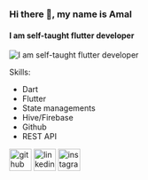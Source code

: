 ### Hi there 👋, my name is Amal
#### I am self-taught flutter developer
![I am self-taught flutter developer](https://raditycmswebsite-live-5f5ab2ec57ec4907b-b52c0bb.divio-media.net/filer_public_thumbnails/filer_public/b0/59/b059b238-5059-4e45-a96d-209a08af5b74/flutter-design.jpg__1200x644_q90_subsampling-2.jpg)


Skills:
- Dart
- Flutter
- State managements
- Hive/Firebase
- Github
- REST API

[<img src='https://cdn.jsdelivr.net/npm/simple-icons@3.0.1/icons/github.svg' alt='github' height='40'>](https://github.com/amal-kv-aa)  [<img src='https://cdn.jsdelivr.net/npm/simple-icons@3.0.1/icons/linkedin.svg' alt='linkedin' height='40'>](https://www.linkedin.com/in/amal-kv/)  [<img src='https://cdn.jsdelivr.net/npm/simple-icons@3.0.1/icons/instagram.svg' alt='instagram' height='40'>](https://www.instagram.com/_a_m_a_l_._wynd/)  



